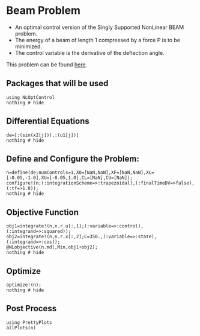 # Beam Problem

*   An optimal control version of the Singly Supported NonLinear BEAM problem.
*   The energy of a beam of length 1 compressed by a force P is to be minimized.  
*   The control variable is the derivative of the deflection angle.

This problem can be found [here](https://github.com/JuliaOpt/JuMP.jl/blob/master/examples/optcontrol.jl).

## Packages that will be used
```@example Beam
using NLOptControl
nothing # hide
```

## Differential Equations
```@example Beam
de=[:(sin(x2[j])),:(u1[j])]
nothing # hide
```

## Define and Configure the Problem:
```@example Beam
n=define(de;numControls=1,X0=[NaN,NaN],XF=[NaN,NaN],XL=[-0.05,-1.0],XU=[-0.05,1.0],CL=[NaN],CU=[NaN]);
configure!(n;(:integrationScheme=>:trapezoidal),(:finalTimeDV=>false),(:tf=>1.0));
nothing # hide
```

## Objective Function
```@example Beam
obj1=integrate!(n,n.r.u[:,1];(:variable=>:control),(:integrand=>:squared));
obj2=integrate!(n,n.r.x[:,2];C=350.,(:variable=>:state),(:integrand=>:cos));
@NLobjective(n.mdl,Min,obj1+obj2);
nothing # hide
```
## Optimize
```@example Beam
optimize!(n);
nothing # hide
```

## Post Process
```@example Beam
using PrettyPlots
allPlots(n)
```
